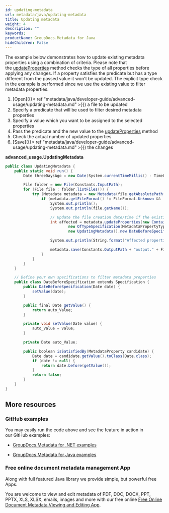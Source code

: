 ```yaml
---
id: updating-metadata
url: metadata/java/updating-metadata
title: Updating metadata
weight: 4
description: ""
keywords: 
productName: GroupDocs.Metadata for Java
hideChildren: False
---
```

The example below demonstrates how to update existing metadata properties using a combination of criteria. Please note that the [updateProperties](https://apireference.groupdocs.com/metadata/java/com.groupdocs.metadata/Metadata#updateProperties(com.groupdocs.metadata.search.Specification,%20com.groupdocs.metadata.core.PropertyValue)) method checks the type of all properties before applying any changes. If a property satisfies the predicate but has a type different from the passed value it won't be updated. The explicit type check in the example is performed since we use the existing value to filter metadata properties.

1.  [Open]({{< ref "metadata/java/developer-guide/advanced-usage/updating-metadata.md" >}}) a file to be updated
2.  Specify a predicate that will be used to filter desired metadata properties
3.  Specify a value which you want to be assigned to the selected properties
4.  Pass the predicate and the new value to the [updateProperties](https://apireference.groupdocs.com/metadata/java/com.groupdocs.metadata/Metadata#updateProperties(com.groupdocs.metadata.search.Specification,%20com.groupdocs.metadata.core.PropertyValue)) method
5.  Check the actual number of updated properties
6.  [Save]({{< ref "metadata/java/developer-guide/advanced-usage/updating-metadata.md" >}}) the changes

**advanced\_usage.UpdatingMetadata**

```csharp
public class UpdatingMetadata {
    public static void run() {
        Date threeDaysAgo = new Date(System.currentTimeMillis() - TimeUnit.DAYS.toMillis(3));

        File folder = new File(Constants.InputPath);
        for (File file : folder.listFiles()) {
            try (Metadata metadata = new Metadata(file.getAbsolutePath())) {
                if (metadata.getFileFormat() != FileFormat.Unknown && !metadata.getDocumentInfo().isEncrypted()) {
                    System.out.println();
                    System.out.println(file.getName());

                    // Update the file creation date/time if the existing value is older than 3 days
                    int affected = metadata.updateProperties(new ContainsTagSpecification(Tags.getTime().getCreated()).and(
                            new OfTypeSpecification(MetadataPropertyType.DateTime)).and(
                            new UpdatingMetadata().new DateBeforeSpecification(threeDaysAgo)), new PropertyValue(new Date()));

                    System.out.println(String.format("Affected properties: %s", affected));

                    metadata.save(Constants.OutputPath + "output." + FilenameUtils.getExtension(file.getName()));
                }
            }
        }
    }

    // Define your own specifications to filter metadata properties
    public class DateBeforeSpecification extends Specification {
        public DateBeforeSpecification(Date date) {
            setValue(date);
        }

        public final Date getValue() {
            return auto_Value;
        }

        private void setValue(Date value) {
            auto_Value = value;
        }

        private Date auto_Value;

        public boolean isSatisfiedBy(MetadataProperty candidate) {
            Date date = candidate.getValue().toClass(Date.class);
            if (date != null) {
                return date.before(getValue());
            }
            return false;
        }
    }
}
```

## More resources

### GitHub examples

You may easily run the code above and see the feature in action in our GitHub examples:

*   [GroupDocs.Metadata for .NET examples](https://github.com/groupdocs-metadata/GroupDocs.Metadata-for-.NET)
    
*   [GroupDocs.Metadata for Java examples](https://github.com/groupdocs-metadata/GroupDocs.Metadata-for-Java)
    

### Free online document metadata management App

Along with full featured Java library we provide simple, but powerful free Apps.

You are welcome to view and edit metadata of PDF, DOC, DOCX, PPT, PPTX, XLS, XLSX, emails, images and more with our free online [Free Online Document Metadata Viewing and Editing App](https://products.groupdocs.app/metadata).
